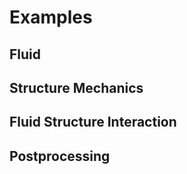# Examples


## Fluid


## Structure Mechanics


## Fluid Structure Interaction


## Postprocessing

